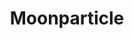 ---
title: "Moonparticle"
summary: "Moonparticle is the music collective put together in 2017 by virtuoso guitarist / producer Niko Tsonev featuring pianist Adam Holzman , saxophonist Theo Travis , drummer Craig Blundell , violinist Samy Bishai and vocalist Grog Lisee ."
image: "moonparticle.jpg"
---